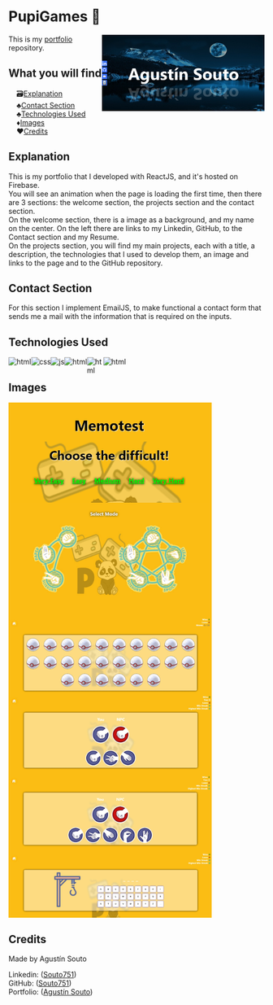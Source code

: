 # PupiGames :briefcase:

<img src="https://github.com/Souto751/project-imgs/blob/main/portfolio.jpg?raw=true" alt="html" width="320px" align="right" />
This is my <a href="" target="_blank" rel="noreferrer">portfolio</a> repository. <br />

## What you will find

&nbsp;&nbsp;&nbsp;&nbsp;:card_file_box:<a href="#explanation">Explanation</a><br/>
&nbsp;&nbsp;&nbsp;&nbsp;♣<a href="#contact">Contact Section</a><br/>
&nbsp;&nbsp;&nbsp;&nbsp;♣<a href="#tech">Technologies Used</a><br/>
&nbsp;&nbsp;&nbsp;&nbsp;♦<a href="#images">Images</a><br/>
&nbsp;&nbsp;&nbsp;&nbsp;♥<a href="#credits">Credits</a><br/>

<div id="explanation"></div>

## Explanation

This is my portfolio that I developed with ReactJS, and it's hosted on Firebase.<br/>
You will see an animation when the page is loading the first time, then there are 3 sections: the welcome section, the projects section and the contact section.<br/>
On the welcome section, there is a image as a background, and my name on the center. On the left there are links to my Linkedin, GitHub, to the Contact section and my Resume.<br/>
On the projects section, you will find my main projects, each with a title, a description, the technologies that I used to develop them, an image and links to the page and to the GitHub repository.<br/>

<div id="contact"></div>

## Contact Section

For this section I implement EmailJS, to make functional a contact form that sends me a mail with the information that is required on the inputs.

<div id="tech"></div>

## Technologies Used

<img src="https://icon-icons.com/icons2/2107/PNG/32/file_type_html_icon_130541.png" alt="html" align="left" />
<img src="https://icon-icons.com/icons2/2107/PNG/32/file_type_css_icon_130661.png" alt="css" align="left" />
<img src="https://icon-icons.com/icons2/2108/PNG/32/javascript_icon_130900.png" alt="js" align="left" />
<img src="https://icon-icons.com/icons2/2415/PNG/32/react_original_logo_icon_146374.png" alt="html" align="left" />
<img src="https://github.com/Souto751/portfolio-react/blob/main/src/images/emailjs.png?raw=true" alt="html" align="left" width="32px" />
<img src="https://icon-icons.com/icons2/691/PNG/32/google_firebase_icon-icons.com_61475.png" alt="html" align="left" /><br/>

<div id="images"></div>

## Images

<img id="one" src="https://github.com/Souto751/project-imgs/blob/main/memodiff.png?raw=true" alt="html" align="center" width="400px" />

<img id="two" src="https://github.com/Souto751/project-imgs/blob/main/rpsmode.jpg?raw=true" alt="html" align="center" width="400px" />

<img id="memo" src="https://github.com/Souto751/project-imgs/blob/main/memogame.jpg?raw=true" alt="html" align="center" width="400px" />

<img id="rps" src="https://github.com/Souto751/project-imgs/blob/main/rpsgame.jpg?raw=true" alt="html" align="center" width="400px" />

<img id="rpsls" src="https://github.com/Souto751/project-imgs/blob/main/rpslsgame.jpg?raw=true" alt="html" align="center" width="400px" />

<img id="hangman" src="https://github.com/Souto751/project-imgs/blob/main/hangame.jpg?raw=true" alt="html" align="center" width="400px" />

<div id="credits"></div>

## Credits

Made by Agustín Souto

Linkedin: (<a href="https://www.linkedin.com/in/souto751/">Souto751</a>)<br/>
GitHub: (<a href="https://github.com/Souto751">Souto751</a>)<br/>
Portfolio: (<a href="https://souto751.github.io/old-portfolio/">Agustín Souto</a>)<br/>
